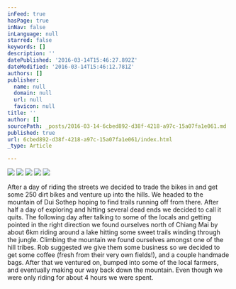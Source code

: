 ```yaml
---
inFeed: true
hasPage: true
inNav: false
inLanguage: null
starred: false
keywords: []
description: ''
datePublished: '2016-03-14T15:46:27.892Z'
dateModified: '2016-03-14T15:46:12.781Z'
authors: []
publisher:
  name: null
  domain: null
  url: null
  favicon: null
title: ''
author: []
sourcePath: _posts/2016-03-14-6cbed892-d38f-4218-a97c-15a07fa1e061.md
published: true
url: 6cbed892-d38f-4218-a97c-15a07fa1e061/index.html
_type: Article

---
```

![](https://the-grid-user-content.s3-us-west-2.amazonaws.com/a1c1da8a-abfc-4835-956a-eae313bfdc4b.jpg)
![](https://the-grid-user-content.s3-us-west-2.amazonaws.com/e0c87715-da3a-49d0-abc8-fe3bcbc79205.jpg)
![](https://the-grid-user-content.s3-us-west-2.amazonaws.com/119fcccc-3c48-4a36-a0bb-0a10102ce8b5.jpg)
![](https://the-grid-user-content.s3-us-west-2.amazonaws.com/b516ec9e-9847-4fdd-ba2d-5a310f056e7a.jpg)
![](https://the-grid-user-content.s3-us-west-2.amazonaws.com/363332b3-fef3-441c-98a8-ec3c108facde.jpg)

After a day of riding the streets we decided to trade the bikes in and get some 250 dirt bikes and venture up into the hills. We headed to the mountain of Dui Sothep hoping to find trails running off from there. After half a day of exploring and hitting several dead ends we decided to call it quits.
The following day after talking to some of the locals and getting pointed in the right direction we found ourselves north of Chiang Mai by about 6km riding around a lake hitting some sweet trails winding through the jungle. Climbing the mountain we found ourselves amongst one of the hill tribes. Rob suggested we give them some business so we decided to get some coffee (fresh from their very own fields!), and a couple handmade bags. After that we ventured on, bumped into some of the local farmers, and eventually making our way back down the mountain. Even though we were only riding for about 4 hours we were spent.
